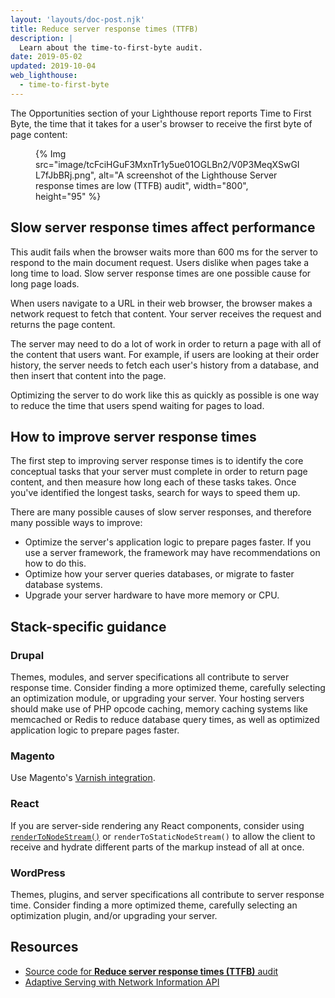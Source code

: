```yaml
---
layout: 'layouts/doc-post.njk'
title: Reduce server response times (TTFB)
description: |
  Learn about the time-to-first-byte audit.
date: 2019-05-02
updated: 2019-10-04
web_lighthouse:
  - time-to-first-byte
---
```


The Opportunities section of your Lighthouse report
reports Time to First Byte,
the time that it takes for a user's browser
to receive the first byte of page content:

<figure>
  {% Img src="image/tcFciHGuF3MxnTr1y5ue01OGLBn2/V0P3MeqXSwGIL7fJbBRj.png", alt="A screenshot of the Lighthouse Server response times are low (TTFB) audit", width="800", height="95" %}
</figure>

## Slow server response times affect performance

This audit fails when the browser waits more than 600&nbsp;ms
for the server to respond to the main document request.
Users dislike when pages take a long time to load.
Slow server response times are one possible cause for long page loads.

When users navigate to a URL in their web browser,
the browser makes a network request to fetch that content.
Your server receives the request and returns the page content.

The server may need to do a lot of work in order to return a page with all of the content that users want.
For example, if users are looking at their order history,
the server needs to fetch each user's history from a database,
and then insert that content into the page.

Optimizing the server to do work like this as quickly as possible is one way to reduce the time that users spend waiting for pages to load.

## How to improve server response times

The first step to improving server response times is to identify the core conceptual tasks that your server must complete in order to return page content, and then measure how long each of these tasks takes. Once you've identified the longest tasks, search for ways to speed them up.

There are many possible causes of slow server responses, and therefore many possible ways to improve:

- Optimize the server's application logic to prepare pages faster. If you use a server framework, the framework may have recommendations on how to do this.
- Optimize how your server queries databases, or migrate to faster database systems.
- Upgrade your server hardware to have more memory or CPU.

## Stack-specific guidance

### Drupal

Themes, modules, and server specifications all contribute to server response
time. Consider finding a more optimized theme, carefully selecting an
optimization module, or upgrading your server. Your hosting servers should make
use of PHP opcode caching, memory caching systems like memcached or Redis to
reduce database query times, as well as optimized application logic to prepare
pages faster.

### Magento

Use Magento's [Varnish integration](https://devdocs.magento.com/guides/v2.3/config-guide/varnish/config-varnish.html).

### React

If you are server-side rendering any React components, consider using
[`renderToNodeStream()`](https://reactjs.org/docs/react-dom-server.html#rendertonodestream)
or `renderToStaticNodeStream()` to allow the client to receive and hydrate
different parts of the markup instead of all at once.

### WordPress

Themes, plugins, and server specifications all contribute to server response
time. Consider finding a more optimized theme, carefully selecting an
optimization plugin, and/or upgrading your server.

## Resources

- [Source code for **Reduce server response times (TTFB)** audit](https://github.com/GoogleChrome/lighthouse/blob/master/lighthouse-core/audits/server-response-time.js)
- [Adaptive Serving with Network Information API](https://web.dev/adaptive-serving-based-on-network-quality/)
